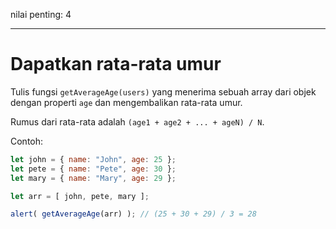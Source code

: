 nilai penting: 4

---

# Dapatkan rata-rata umur

Tulis fungsi `getAverageAge(users)` yang menerima sebuah array dari objek dengan properti `age` dan mengembalikan rata-rata umur.

Rumus dari rata-rata adalah `(age1 + age2 + ... + ageN) / N`.

Contoh:

```js no-beautify
let john = { name: "John", age: 25 };
let pete = { name: "Pete", age: 30 };
let mary = { name: "Mary", age: 29 };

let arr = [ john, pete, mary ];

alert( getAverageAge(arr) ); // (25 + 30 + 29) / 3 = 28
```
